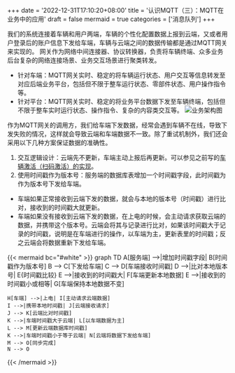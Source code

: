 +++
date = '2022-12-31T17:10:20+08:00'
title = '认识MQTT（三）：MQTT在业务中的应用'
draft = false
mermaid = true
categories = ['消息队列']
+++

我们的系统连接着车辆和用户两端，车辆的个性化配置数据上报到云端，又或者用户登录后的账户信息下发给车端，车辆与云端之间的数据传输都是通过MQTT网关来实现的。
网关作为网络中间连接器、协议转换器，负责将车辆终端、众多业务后台复杂的网络连接场景、业务交互场景进行聚类转发。
- 针对车端：MQTT网关实时、稳定的将车辆运行状态、用户交互等信息转发至对应后端业务平台，包括但不限于整车运行状态、零部件状态、用户操作指令等。
- 针对平台：MQTT网关实时、稳定的将业务平台数据下发至车辆终端，包括但不限于整车实时运行状态、操作指令、复杂的内容类交互等。
![业务架构图](/mqtt-architecture.png "业务架构图")

作为MQTT网关的调用方，我们给车端下发数据，经常会遇到车辆不在线，导致下发失败的情况，这样就会导致云端和车端数据不一致。除了重试机制外，我们还会采用以下几种方案保证数据的准确性。
1. 交互逻辑设计：云端先不更新，车端主动上报后再更新。可以参见之前写的[车辆激活（扫码激活）的实现](https://prodeer.github.io/post/system/vehicle-active/)。
2. 使用时间戳作为版本号：服务端的数据库表增加一个时间戳字段，此时间戳为作为版本号下发给车端。
- 车端如果正常接收到云端下发的数据，就会与本地的版本号（时间戳）进行比对，接收到的时间戳大就更新。
- 车端如果没有接收到云端下发的数据，在上电的时候，会主动请求获取云端的数据，并携带这个版本号。云端会将其与记录进行比对，如果该时间戳大于记录的时间戳，说明是在车端进行的操作，以车端为主，更新表里的时间戳；反之云端会将数据重新下发给车端。

{{< mermaid bc="#white" >}}
graph TD
    A[服务端] -->|增加时间戳字段| B[时间戳作为版本号]
    B --> C[下发给车端]
    C --> D[车端接收时间戳]
    D -->|比对本地版本号| E{时间戳比较}
    E -->|接收到的时间戳大| F[车端更新本地数据]
    E -->|接收到的时间戳小或相等| G[车端保持本地数据不变]
    
    H[车端] -->|上电| I[主动请求云端数据]
    I -->|携带本地时间戳| J[云端接收请求]
    J --> K[云端比对时间戳]
    K -->|车端时间戳大于云端| L[以车端数据为主]
    L --> M[更新云端数据库时间戳]
    K -->|车端时间戳小于等于云端| N[云端将数据下发给车端]
    M --> O[同步完成]
    N --> O
{{< /mermaid >}}